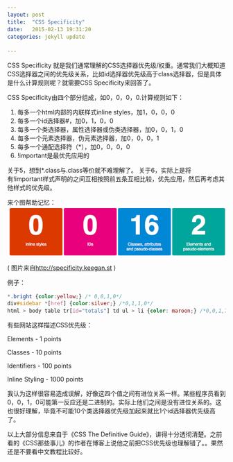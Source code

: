 ```yaml
---
layout: post
title:  "CSS Specificity"
date:   2015-02-13 19:31:20
categories: jekyll update

---
```



CSS Specificity 就是我们通常理解的CSS选择器优先级/权重。通常我们大概知道CSS选择器之间的优先级关系，比如id选择器优先级高于class选择器，但是具体是什么计算规则呢？就需要CSS Specificity来回答了。

<!-- more -->

CSS Specificity由四个部分组成，如0，0，0，0.计算规则如下：

1. 每多一个html内部的内联样式inline styles，加1，0，0，0
2. 每多一个id选择器#，加0，1，0，0  
3. 每多一个类选择器，属性选择器或伪类选择器，加0，0，1，0
4. 每多一个元素选择器，伪元素选择器，加0，0，0，1
5. 每多一个通配选择符（*），加0，0，0，0 
6. !important是最优先应用的

关于5，想到*.class与.class等价就不难理解了。
关于6，实际上是将有!important样式声明的之间互相按照前五条互相比较，优先应用，然后再考虑其他样式的优先级。

来个图帮助记忆：
![](/assets/article_images/2015/cssSpecificity.png)

( 图片来自<http://specificity.keegan.st> )

例子：
```css
*.bright {color:yellow;} /* 0,0,1,0*/
div#sidebar *[href] {color:silver;} /*0,1,1,0*/
html > body table tr[id="totals"] td ul > li {color: maroon;} /*0,0,1,7*/
```

有些网站这样描述CSS优先级：

Elements - 1 points

Classes - 10 points

Identifiers - 100 points

Inline Styling - 1000 points

我认为这样很容易造成误解，好像这四个值之间有进位关系一样。某些程序员看到0，0，1，0可能第一反应还是二进制的。实际上他们之间是没有进位关系的。这也很好理解，毕竟不可能10个类选择器优先级加起来就比1个id选择器优先级高了。

以上大部分信息来自于《CSS The Definitive Guide》，讲得十分透彻清楚。之前看的《CSS那些事儿》的作者在博客上说他之前把CSS优先级也理解错了。。果然还是不要看中文教程比较好。